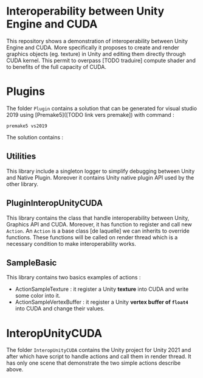 # Interoperability between Unity Engine and CUDA

This repository shows a demonstration of interoperability between Unity Engine and CUDA. More specifically it proposes to create and render graphics objects (eg. texture) in Unity and editing them directly through CUDA kernel. This permit to overpass [TODO traduire] compute shader and to benefits of the full capacity of CUDA.


# Plugins

The folder `Plugin` contains a solution that can be generated for visual studio 2019 using [Premake5]([TODO link vers premake]) with command :

```
premake5 vs2019
```

The solution contains :

## Utilities

This library include a singleton logger to simplify debugging between Unity and Native Plugin. Moreover it contains Unity native plugin API used by the other library.

## PluginInteropUnityCUDA

This library contains the class that handle interoperability between Unity, Graphics API and CUDA. Moreover, it has function to register and call new `Action`. An `Action` is a base class [de laquelle] we can inherits to override functions. These functions will be called on render thread which is a necessary condition to make interoperability works.

## SampleBasic

This library contains two basics examples of actions :
- ActionSampleTexture : it register a Unity __texture__ into CUDA and write some color into it.
- ActionSampleVertexBuffer : it register a Unity __vertex buffer of `float4`__ into CUDA and change their values. 

# InteropUnityCUDA

The folder `InteropUnityCUDA` contains the Unity project for Unity 2021 and after which have script to handle actions and call them in render thread. It has only one scene that demonstrate the two simple actions describe above. 



